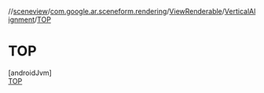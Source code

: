 //[sceneview](../../../../../index.md)/[com.google.ar.sceneform.rendering](../../../index.md)/[ViewRenderable](../../index.md)/[VerticalAlignment](../index.md)/[TOP](index.md)

# TOP

[androidJvm]\
[TOP](index.md)
